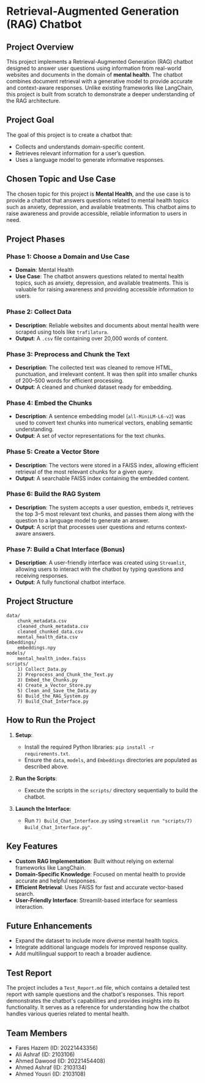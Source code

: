 # Retrieval-Augmented Generation (RAG) Chatbot

## Project Overview
This project implements a Retrieval-Augmented Generation (RAG) chatbot designed to answer user questions using information from real-world websites and documents in the domain of **mental health**. The chatbot combines document retrieval with a generative model to provide accurate and context-aware responses. Unlike existing frameworks like LangChain, this project is built from scratch to demonstrate a deeper understanding of the RAG architecture.

## Project Goal
The goal of this project is to create a chatbot that:
- Collects and understands domain-specific content.
- Retrieves relevant information for a user’s question.
- Uses a language model to generate informative responses.

## Chosen Topic and Use Case

The chosen topic for this project is **Mental Health**, and the use case is to provide a chatbot that answers questions related to mental health topics such as anxiety, depression, and available treatments. This chatbot aims to raise awareness and provide accessible, reliable information to users in need.

## Project Phases

### Phase 1: Choose a Domain and Use Case
- **Domain**: Mental Health
- **Use Case**: The chatbot answers questions related to mental health topics, such as anxiety, depression, and available treatments. This is valuable for raising awareness and providing accessible information to users.

### Phase 2: Collect Data
- **Description**: Reliable websites and documents about mental health were scraped using tools like `trafilatura`.
- **Output**: A `.csv` file containing over 20,000 words of content.

### Phase 3: Preprocess and Chunk the Text
- **Description**: The collected text was cleaned to remove HTML, punctuation, and irrelevant content. It was then split into smaller chunks of 200–500 words for efficient processing.
- **Output**: A cleaned and chunked dataset ready for embedding.

### Phase 4: Embed the Chunks
- **Description**: A sentence embedding model (`all-MiniLM-L6-v2`) was used to convert text chunks into numerical vectors, enabling semantic understanding.
- **Output**: A set of vector representations for the text chunks.

### Phase 5: Create a Vector Store
- **Description**: The vectors were stored in a FAISS index, allowing efficient retrieval of the most relevant chunks for a given query.
- **Output**: A searchable FAISS index containing the embedded content.

### Phase 6: Build the RAG System
- **Description**: The system accepts a user question, embeds it, retrieves the top 3–5 most relevant text chunks, and passes them along with the question to a language model to generate an answer.
- **Output**: A script that processes user questions and returns context-aware answers.

### Phase 7: Build a Chat Interface (Bonus)
- **Description**: A user-friendly interface was created using `Streamlit`, allowing users to interact with the chatbot by typing questions and receiving responses.
- **Output**: A fully functional chatbot interface.

## Project Structure
```
data/
	chunk_metadata.csv
	cleaned_chunk_metadata.csv
	cleaned_chunked_data.csv
	mental_health_data.csv
Embeddings/
	embeddings.npy
models/
	mental_health_index.faiss
scripts/
	1) Collect_Data.py
	2) Preprocess_and_Chunk_the_Text.py
	3) Embed_the_Chunks.py
	4) Create_a_Vector_Store.py
	5) Clean_and_Save_the_Data.py
	6) Build_the_RAG_System.py
	7) Build_Chat_Interface.py
```

## How to Run the Project
1. **Setup**:
   - Install the required Python libraries: `pip install -r requirements.txt`.
   - Ensure the `data`, `models`, and `Embeddings` directories are populated as described above.

2. **Run the Scripts**:
   - Execute the scripts in the `scripts/` directory sequentially to build the chatbot.

3. **Launch the Interface**:
   - Run `7) Build_Chat_Interface.py` using `streamlit run "scripts/7) Build_Chat_Interface.py"`.

## Key Features
- **Custom RAG Implementation**: Built without relying on external frameworks like LangChain.
- **Domain-Specific Knowledge**: Focused on mental health to provide accurate and helpful responses.
- **Efficient Retrieval**: Uses FAISS for fast and accurate vector-based search.
- **User-Friendly Interface**: Streamlit-based interface for seamless interaction.

## Future Enhancements
- Expand the dataset to include more diverse mental health topics.
- Integrate additional language models for improved response quality.
- Add multilingual support to reach a broader audience.

## Test Report

The project includes a `Test_Report.md` file, which contains a detailed test report with sample questions and the chatbot's responses. This report demonstrates the chatbot's capabilities and provides insights into its functionality. It serves as a reference for understanding how the chatbot handles various queries related to mental health.

## Team Members
- Fares Hazem (ID: 20221443356)
- Ali Ashraf (ID: 2103106)
- Ahmed Dawood (ID: 20221454408)
- Ahmed Ashraf (ID: 2103134)
- Ahmed Yousri (ID: 2103108)